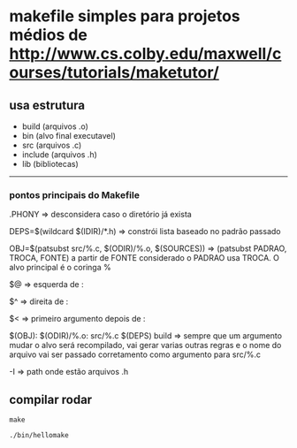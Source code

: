 # makefile simples para projetos médios de http://www.cs.colby.edu/maxwell/courses/tutorials/maketutor/

## usa estrutura
- build   (arquivos .o)
- bin     (alvo final executavel)
- src     (arquivos .c)
- include (arquivos .h)
- lib     (bibliotecas)

--------------
### pontos principais do Makefile

.PHONY => desconsidera caso o diretório já exista

DEPS=$(wildcard $(IDIR)/*.h) => constrói lista baseado no padrão passado

OBJ=$(patsubst src/%.c, $(ODIR)/%.o, $(SOURCES)) => (patsubst PADRAO, TROCA, FONTE) 
a partir de FONTE considerado o PADRAO usa TROCA. O alvo principal é o coringa %

$@ => esquerda de :

$^ => direita de :

$< => primeiro argumento depois de :

$(OBJ): $(ODIR)/%.o: src/%.c $(DEPS) build => sempre que um argumento mudar o alvo será recompilado,
vai gerar varias outras regras e o nome do arquivo vai ser passado corretamento como argumento para src/%.c

-I => path onde estão arquivos .h

## compilar rodar
```make```

```./bin/hellomake```
